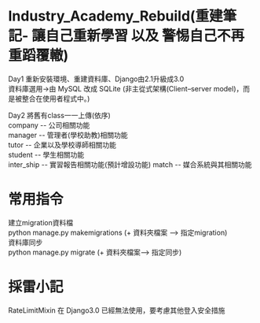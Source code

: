 # Industry_Academy_Rebuild(重建筆記- 讓自己重新學習 以及 警惕自己不再重蹈覆轍)
  Day1 重新安裝環境、重建資料庫、Django由2.1升級成3.0  
    資料庫選用->由 MySQL 改成 SQLite (非主從式架構(Client–server model)，而是被整合在使用者程式中。)
  
  Day2 將舊有class一一上傳(依序)  
    company -- 公司相關功能  
    manager -- 管理者(學校助教)相關功能  
    tutor -- 企業以及學校導師相關功能  
    student -- 學生相關功能  
    inter_ship -- 實習報告相關功能(預計增設功能)
    match -- 媒合系統與其相關功能  

# 常用指令
  建立migration資料檔   
    python manage.py makemigrations (+ 資料夾檔案 --> 指定migration)  
  資料庫同步  
    python manage.py migrate (+ 資料夾檔案--> 指定同步)  

# 採雷小記
  RateLimitMixin 在 Django3.0 已經無法使用，要考慮其他登入安全措施  
